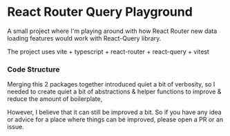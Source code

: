# React Router Query Playground

A small project where I'm playing around with how React Router new data loading features would work with React-Query library.

The project uses vite + typescript + react-router + react-query + vitest

### Code Structure

Merging this 2 packages together introduced quiet a bit of verbosity, so I needed to create quiet a bit of abstractions & helper functions to improve & reduce the amount of boilerplate,

However, I believe that it can still be improved a bit.
So if you have any idea or advice for a place where things can be improved, please open a PR or an issue.
